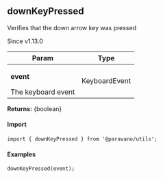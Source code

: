 <h2>downKeyPressed</h2>
<p>Verifies that the down arrow key was pressed</p>
<p>Since v1.13.0</p>
<table>
      <thead>
      <tr>
        <th>Param</th>
        <th>Type</th></tr>
      </thead>
      <tbody><tr><td><p><b>event</b></p>The keyboard event</td><td>KeyboardEvent</td></tr></tbody>
    </table><p><b>Returns:</b> {boolean}</p>
<h4>Import</h4>

```
import { downKeyPressed } from '@paravano/utils';
```

  <h4>Examples</h4>




```    
downKeyPressed(event);
```

    